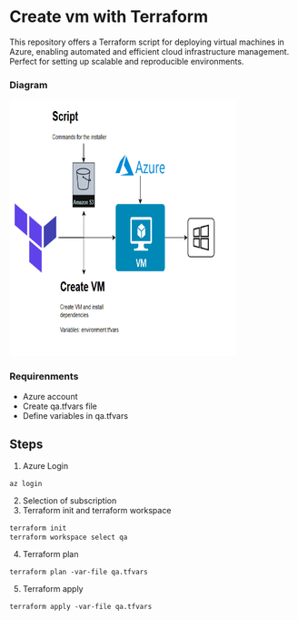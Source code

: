 # Create vm with Terraform
This repository offers a Terraform script for deploying virtual machines in Azure, enabling automated and efficient cloud infrastructure management. Perfect for setting up scalable and reproducible environments.

### Diagram
<img src="diagram.png" alt="Diagram" width="400" height="450">

### Requirenments
- Azure account
- Create qa.tfvars file
- Define variables in qa.tfvars

## Steps
1. Azure Login
```
az login
```
2. Selection of subscription
3. Terraform init and terraform workspace
```
terraform init
terraform workspace select qa
```

4. Terraform plan
```
terraform plan -var-file qa.tfvars
```

5. Terraform apply
```
terraform apply -var-file qa.tfvars
```
